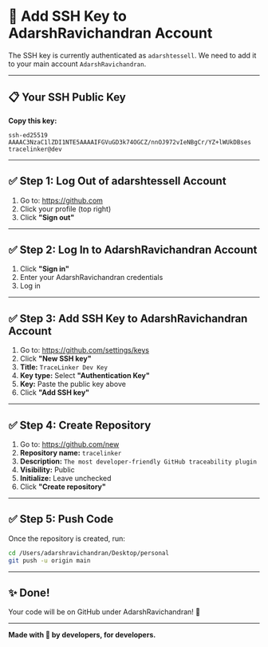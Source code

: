# 🔐 Add SSH Key to AdarshRavichandran Account

The SSH key is currently authenticated as `adarshtessell`. We need to add it to your main account `AdarshRavichandran`.

---

## 📋 Your SSH Public Key

**Copy this key:**

```
ssh-ed25519 AAAAC3NzaC1lZDI1NTE5AAAAIFGVuGD3k74OGCZ/nnOJ972vIeNBgCr/YZ+lWUkDBses tracelinker@dev
```

---

## ✅ Step 1: Log Out of adarshtessell Account

1. Go to: https://github.com
2. Click your profile (top right)
3. Click **"Sign out"**

---

## ✅ Step 2: Log In to AdarshRavichandran Account

1. Click **"Sign in"**
2. Enter your AdarshRavichandran credentials
3. Log in

---

## ✅ Step 3: Add SSH Key to AdarshRavichandran Account

1. Go to: https://github.com/settings/keys
2. Click **"New SSH key"**
3. **Title:** `TraceLinker Dev Key`
4. **Key type:** Select **"Authentication Key"**
5. **Key:** Paste the public key above
6. Click **"Add SSH key"**

---

## ✅ Step 4: Create Repository

1. Go to: https://github.com/new
2. **Repository name:** `tracelinker`
3. **Description:** `The most developer-friendly GitHub traceability plugin`
4. **Visibility:** Public
5. **Initialize:** Leave unchecked
6. Click **"Create repository"**

---

## ✅ Step 5: Push Code

Once the repository is created, run:

```bash
cd /Users/adarshravichandran/Desktop/personal
git push -u origin main
```

---

## ✨ Done!

Your code will be on GitHub under AdarshRavichandran! 🎉

---

**Made with 🔗 by developers, for developers.**

